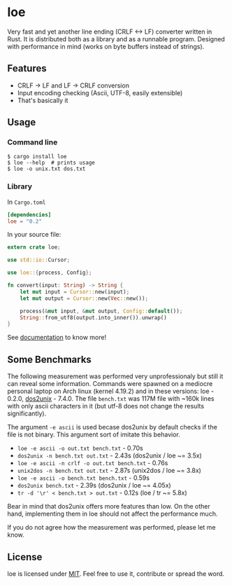 # loe

Very fast and yet another line ending (CRLF <-> LF) converter written in Rust. It is distributed both as a library and
as a runnable program. Designed with performance in mind (works on byte buffers instead of strings).

## Features

* CRLF -> LF and LF -> CRLF conversion
* Input encoding checking (Ascii, UTF-8, easily extensible)
* That's basically it

## Usage

### Command line

```shell
$ cargo install loe
$ loe --help  # prints usage
$ loe -o unix.txt dos.txt
```

### Library

In `Cargo.toml`

```toml
[dependencies]
loe = "0.2"
```

In your source file:

```rust
extern crate loe;

use std::io::Cursor;

use loe::{process, Config};

fn convert(input: String) -> String {
    let mut input = Cursor::new(input);
    let mut output = Cursor::new(Vec::new());

    process(&mut input, &mut output, Config::default());
    String::from_utf8(output.into_inner()).unwrap()
}
```

See [documentation](https://docs.rs/loe/) to know more!

## Some Benchmarks

The following measurement was performed very unprofessionaly but still it can reveal some information. Commands were
spawned on a mediocre personal laptop on Arch linux (kernel 4.19.2) and in these versions: loe - 0.2.0,
[dos2unix](http://dos2unix.sourceforge.net/) - 7.4.0. The file `bench.txt` was 117M file with ~160k lines with only
ascii characters in it (but utf-8 does not change the results significantly).

The argument `-e ascii` is used becase dos2unix by default checks if the file is not binary. This argument sort of
imitate this behavior.

* `loe -e ascii -o out.txt bench.txt` - 0.70s
* `dos2unix -n bench.txt out.txt` - 2.43s (dos2unix / loe ~= 3.5x)
* `loe -e ascii -n crlf -o out.txt bench.txt` - 0.76s
* `unix2dos -n bench.txt out.txt` - 2.87s (unix2dos / loe ~= 3.8x)
* `loe -e ascii -o bench.txt bench.txt` - 0.59s
* `dos2unix bench.txt` - 2.39s (dos2unix / loe ~= 4.05x)
* `tr -d '\r' < bench.txt > out.txt` - 0.12s (loe / tr ~= 5.8x)

Bear in mind that dos2unix offers more features than low. On the other hand, implementing them in loe should not affect
the performance much.

If you do not agree how the measurement was performed, please let me know.

## License

loe is licensed under [MIT](LICENSE). Feel free to use it, contribute or spread the word.
